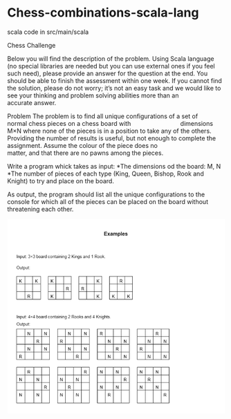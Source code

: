 # Chess-combinations-scala-lang
scala code in src/main/scala

Chess Challenge 

Below you will find the description of the problem. Using Scala language (no special libraries are needed but 
you can use external ones if you feel such need), please provide an answer for the question at the end.
You should be able to finish the assessment within one week. If you cannot find the solution, please do not worry;
it’s not an easy task and we would like to see your thinking and problem solving abilities more than an accurate answer.

Problem
The problem is to find all unique configurations of a set of normal chess pieces on a chess board with                             
dimensions M×N where none of the pieces is in a position to take any of the others. Providing the number of
results is useful, but not enough to complete the assignment. Assume the colour of the piece does no
matter, and that there are no pawns among the pieces. 

Write a program whick takes as input:
*The dimensions od the board: M, N
*The number of pieces of each type (King, Queen, Bishop, Rook and Knight) to try and place on the board.

As output, the program should list all the unique configurations to the console for which all of the pieces can be
placed on the board without threatening each other.

![alt text](https://raw.githubusercontent.com/mieshki/Chess-combinations-scala-lang/master/examples.png "")

